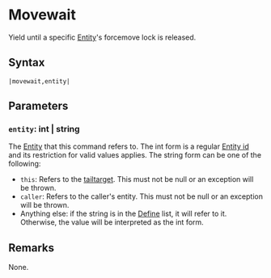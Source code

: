 # Movewait

Yield until a specific [Entity](../../../Entities/Entity.md)'s forcemove lock is released.

## Syntax

````
|movewait,entity|
````

## Parameters

### `entity`: int | string

The [Entity](../../../Entities/Entity.md) that this command refers to. The int form is a regular [Entity id](../Entity%20id.md) and its restriction for valid values applies. The string form can be one of the following:

* `this`: Refers to the [tailtarget](../../Notable%20local%20variable/tailtarget.md). This must not be null or an exception will be thrown.
* `caller`: Refers to the caller's entity. This must not be null or an exception will be thrown.
* Anything else: if the string is in the [Define](Define.md) list, it will refer to it. Otherwise, the value will be interpreted as the int form.

## Remarks

None.
